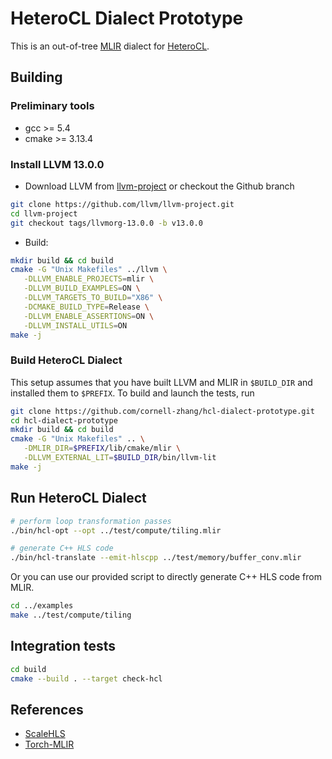 # HeteroCL Dialect Prototype

This is an out-of-tree [MLIR](https://mlir.llvm.org/) dialect for [HeteroCL](https://github.com/cornell-zhang/heterocl).

## Building

### Preliminary tools
- gcc >= 5.4
- cmake >= 3.13.4

### Install LLVM 13.0.0
- Download LLVM from [llvm-project](https://github.com/llvm/llvm-project/releases/tag/llvmorg-13.0.0) or checkout the Github branch
```sh
git clone https://github.com/llvm/llvm-project.git
cd llvm-project
git checkout tags/llvmorg-13.0.0 -b v13.0.0
```

- Build:
```sh
mkdir build && cd build
cmake -G "Unix Makefiles" ../llvm \
   -DLLVM_ENABLE_PROJECTS=mlir \
   -DLLVM_BUILD_EXAMPLES=ON \
   -DLLVM_TARGETS_TO_BUILD="X86" \
   -DCMAKE_BUILD_TYPE=Release \
   -DLLVM_ENABLE_ASSERTIONS=ON \
   -DLLVM_INSTALL_UTILS=ON
make -j
```

### Build HeteroCL Dialect
This setup assumes that you have built LLVM and MLIR in `$BUILD_DIR` and installed them to `$PREFIX`. To build and launch the tests, run
```sh
git clone https://github.com/cornell-zhang/hcl-dialect-prototype.git
cd hcl-dialect-prototype
mkdir build && cd build
cmake -G "Unix Makefiles" .. \
   -DMLIR_DIR=$PREFIX/lib/cmake/mlir \
   -DLLVM_EXTERNAL_LIT=$BUILD_DIR/bin/llvm-lit
make -j
```


## Run HeteroCL Dialect
```sh
# perform loop transformation passes
./bin/hcl-opt --opt ../test/compute/tiling.mlir

# generate C++ HLS code
./bin/hcl-translate --emit-hlscpp ../test/memory/buffer_conv.mlir
```

Or you can use our provided script to directly generate C++ HLS code from MLIR.

```sh
cd ../examples
make ../test/compute/tiling
```


## Integration tests
```sh
cd build
cmake --build . --target check-hcl
```

## References
* [ScaleHLS](https://github.com/hanchenye/scalehls)
* [Torch-MLIR](https://github.com/llvm/torch-mlir)